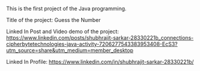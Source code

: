 This is the first project of the Java programming.

Title of the project: Guess the Number

Linked In Post and Video demo of the project: 
https://www.linkedin.com/posts/shubhrajit-sarkar-28330221b_connections-cipherbytetechnologies-java-activity-7206277543383953408-EcS3?utm_source=share&utm_medium=member_desktop

Linked In Profile: 
https://www.linkedin.com/in/shubhrajit-sarkar-28330221b/
